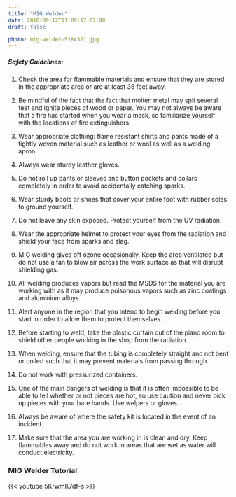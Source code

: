 ```yaml
---
title: "MIG Welder"
date: 2018-09-12T11:09:17-07:00
draft: false

photo: mig-welder-528x371.jpg
---
```


##### Safety Guidelines:
1. Check the area for flammable materials and ensure that they are stored in the    appropriate area or are at least 35 feet away.

2. Be mindful of the fact that the fact that molten metal may spit several feet     and ignite pieces of wood or paper. You may not always be aware that a fire has   started when you wear a mask, so familiarize yourself with the locations of       fire extinguishers.

3. Wear appropriate clothing: flame resistant shirts and pants made of a tightly    woven material such as leather or wool as well as a welding apron.

4. Always wear sturdy leather gloves. 

5. Do not roll up pants or sleeves and button pockets and collars completely in     order to avoid accidentally catching sparks. 

6. Wear sturdy boots or shoes that cover your entire foot with rubber soles to      ground yourself.

7. Do not leave any skin exposed. Protect yourself from the UV radiation.

8. Wear the appropriate helmet to protect your eyes from the radiation and shield   your face from sparks and slag.

9. MIG welding gives off ozone occasionally. Keep the area ventilated but do not    use a fan to blow air across the work surface as that will disrupt shielding      gas.

10. All welding produces vapors but read the MSDS for the material you are          working with as it may produce poisonous vapors such as zinc coatings and         aluminium alloys. 

11. Alert anyone in the region that you intend to begin welding before you start    in order to allow them to protect themselves. 

12. Before starting to weld, take the plastic curtain out of the piano room to      shield other people working in the shop from the radiation. 

13. When welding, ensure that the tubing is completely straight and not bent or     coiled such that it may prevent materials from passing through. 

14. Do not work with pressurized containers. 

15. One of the main dangers of welding is that it is often impossible to be able    to tell whether or not pieces are hot, so use caution and never pick up pieces    with your bare hands. Use welpers or gloves. 

16. Always be aware of where the safety kit is located in the event of an           incident. 

17. Make sure that the area you are working in is clean and dry. Keep flammables    away and do not work in areas that are wet as water will conduct electricity.

### MIG Welder Tutorial
{{< youtube 5KrwmK7df-s >}}